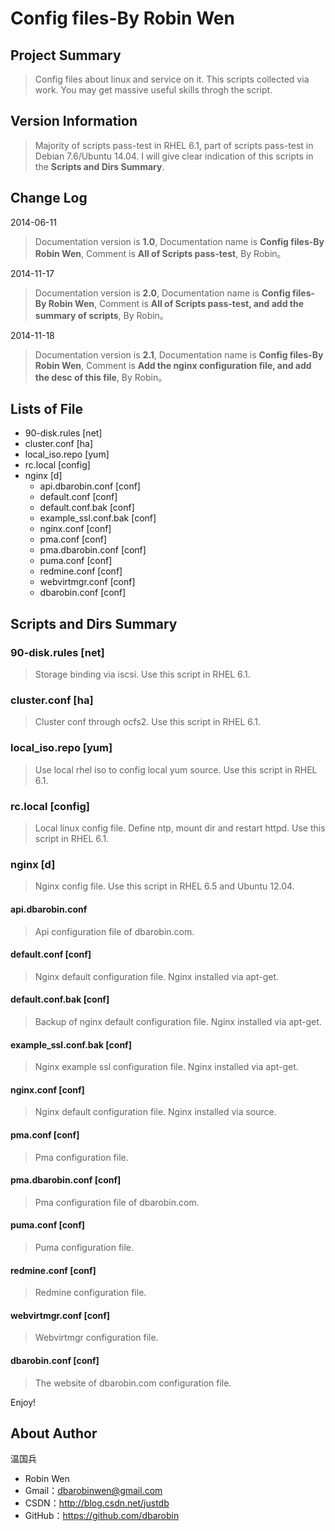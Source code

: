 # Config files-By Robin Wen #

## Project Summary ##

> Config files about linux and service on it. This scripts collected via work. You may get massive useful skills throgh the script.

## Version Information ##
> Majority of scripts pass-test in RHEL 6.1, part of scripts pass-test in Debian 7.6/Ubuntu 14.04. I will give clear indication of this scripts in the **Scripts and Dirs Summary**.

## Change Log ##

2014-06-11
> Documentation version is **1.0**, Documentation name is **Config files-By Robin Wen**, Comment is **All of Scripts pass-test**, By Robin。

2014-11-17
> Documentation version is **2.0**, Documentation name is **Config files-By Robin Wen**, Comment is **All of Scripts pass-test, and add the summary of scripts**, By Robin。

2014-11-18
> Documentation version is **2.1**, Documentation name is **Config files-By Robin Wen**, Comment is **Add the nginx configuration file, and add the desc of this file**, By Robin。

## Lists of File ##

* 90-disk.rules [net]
* cluster.conf [ha]
* local_iso.repo [yum]
* rc.local [config]
* nginx [d]
	* api.dbarobin.conf [conf] 
	* default.conf [conf]
	* default.conf.bak [conf]
	* example_ssl.conf.bak [conf]
	* nginx.conf [conf]
	* pma.conf [conf]
	* pma.dbarobin.conf [conf]
	* puma.conf [conf]
	* redmine.conf [conf]
	* webvirtmgr.conf [conf]
	* dbarobin.conf [conf]

## Scripts and Dirs Summary ##

### 90-disk.rules [net] ###
> Storage binding via iscsi. Use this script in RHEL 6.1.

### cluster.conf [ha] ###
> Cluster conf through ocfs2. Use this script in RHEL 6.1.

### local_iso.repo [yum] ###
> Use local rhel iso to config local yum source. Use this script in RHEL 6.1.

### rc.local  [config] ###
> Local linux config file. Define ntp, mount dir and restart httpd. Use this script in RHEL 6.1.

### nginx [d] ###
> Nginx config file. Use this script in RHEL 6.5 and Ubuntu 12.04.

#### api.dbarobin.conf ####
> Api configuration file of dbarobin.com.

#### default.conf [conf] ####
> Nginx default configuration file. Nginx installed via apt-get.

#### default.conf.bak [conf] ####
> Backup of nginx default configuration file. Nginx installed via apt-get.

#### example_ssl.conf.bak [conf] ####
> Nginx example ssl configuration file. Nginx installed via apt-get.

#### nginx.conf [conf] ####
> Nginx default configuration file. Nginx installed via source.

#### pma.conf [conf] ####
> Pma configuration file.

#### pma.dbarobin.conf [conf] ####
> Pma configuration file of dbarobin.com.

#### puma.conf [conf] ####
> Puma configuration file.

#### redmine.conf [conf] ####
> Redmine configuration file.

#### webvirtmgr.conf [conf] ####
> Webvirtmgr configuration file.

#### dbarobin.conf [conf] ####
> The website of dbarobin.com configuration file.

Enjoy!

## About Author ##

温国兵

* Robin Wen
* Gmail：dbarobinwen@gmail.com
* CSDN：http://blog.csdn.net/justdb
* GitHub：https://github.com/dbarobin
